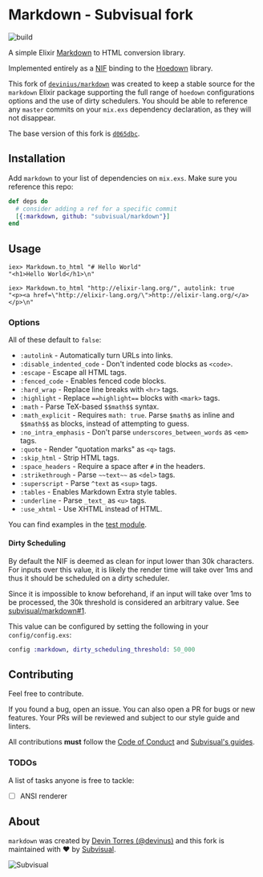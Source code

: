 # Markdown - Subvisual fork

![build][build-badge]

A simple Elixir [Markdown][markdown] to HTML conversion library.

Implemented entirely as a [NIF][nif] binding to the [Hoedown][hoedown] library.

This fork of [`devinius/markdown`][upstream] was created to keep a stable source
for the `markdown` Elixir package supporting the full range of `hoedown`
configurations options and the use of dirty schedulers. You should be able to
reference any `master` commits on your `mix.exs` dependency declaration, as
they will not disappear.

The base version of this fork is [`d065dbc`][base-commit].

## Installation

Add `markdown` to your list of dependencies on `mix.exs`. Make sure you
reference this repo:

```elixir
def deps do
  # consider adding a ref for a specific commit
  [{:markdown, github: "subvisual/markdown"}]
end
```

## Usage

```iex
iex> Markdown.to_html "# Hello World"
"<h1>Hello World</h1>\n"

iex> Markdown.to_html "http://elixir-lang.org/", autolink: true
"<p><a href=\"http://elixir-lang.org/\">http://elixir-lang.org/</a></p>\n"
```

### Options

All of these default to `false`:

- `:autolink` - Automatically turn URLs into links.
- `:disable_indented_code` - Don't indented code blocks as `<code>`.
- `:escape` - Escape all HTML tags.
- `:fenced_code` - Enables fenced code blocks.
- `:hard_wrap` - Replace line breaks with `<hr>` tags.
- `:highlight` - Replace `==highlight==` blocks with `<mark>` tags.
- `:math` - Parse TeX-based `$$math$$` syntax.
- `:math_explicit` - Requires `math: true`. Parse `$math$` as inline and
  `$$math$$` as blocks, instead of attempting to guess.
- `:no_intra_emphasis` - Don't parse `underscores_between_words` as `<em>` tags.
- `:quote` - Render "quotation marks" as `<q>` tags.
- `:skip_html` - Strip HTML tags.
- `:space_headers` - Require a space after `#` in the headers.
- `:strikethrough` - Parse `~~text~~` as `<del>` tags.
- `:superscript` - Parse `^text` as `<sup>` tags.
- `:tables` - Enables Markdown Extra style tables.
- `:underline` - Parse `_text_` as `<u>` tags.
- `:use_xhtml` - Use XHTML instead of HTML.

You can find examples in the [test module](./test/markdown_test.exs).

#### Dirty Scheduling

By default the NIF is deemed as clean for input lower than 30k characters. For
inputs over this value, it is likely the render time will take over 1ms and thus
it should be scheduled on a dirty scheduler.

Since it is impossible to know beforehand, if an input will take over 1ms to be
processed, the 30k threshold is considered an arbitrary value. See
[subvisual/markdown#1][subvisual/markdown#1].

This value can be configured by setting the following in your `config/config.exs`:

```elixir
config :markdown, dirty_scheduling_threshold: 50_000
```

## Contributing

Feel free to contribute.

If you found a bug, open an issue. You can also open a PR for bugs or new
features. Your PRs will be reviewed and subject to our style guide and linters.

All contributions **must** follow the [Code of Conduct][coc] and
[Subvisual's guides][subvisual-guides].

### TODOs

A list of tasks anyone is free to tackle:

- [ ] ANSI renderer

## About

`markdown` was created by [Devin Torres (@devinus)][devinus] and this fork is
maintained with :heart: by [Subvisual][subvisual].

![Subvisual](https://raw.githubusercontent.com/subvisual/guides/master/github/templates/logos/blue.png)

[build-badge]: https://github.com/subvisual/markdown/workflows/.github/workflows/main.yml/badge.svg
[markdown]: http://daringfireball.net/projects/markdown/
[nif]: http://www.erlang.org/doc/tutorial/nif.html
[hoedown]: https://github.com/hoedown/hoedown
[upstream]: https://github.com/devinus/markdown
[devinus]: https://github.com/devinus
[base-commit]: https://github.com/devinus/markdown/commit/d065dbcc4e242a85ca2516fdadd0082712871fd8
[coc]: https://github.com/subvisual/markdown/blob/master/CODE_OF_CONDUCT.md
[subvisual-guides]: https://github.com/subvisual/guides
[subvisual]: https://subvisual.com
[subvisual/markdown#1]: https://github.com/subvisual/markdown/pulls/1
